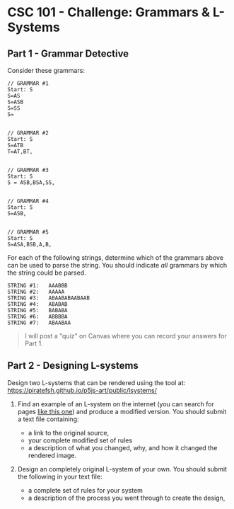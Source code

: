 # CSC 101 - Challenge: Grammars & L-Systems

## Part 1 - Grammar Detective

Consider these grammars:

```
// GRAMMAR #1
Start: S
S=AS
S=ASB
S=SS
S=


// GRAMMAR #2
Start: S
S=ATB
T=AT,BT,


// GRAMMAR #3
Start: S
S = ASB,BSA,SS, 


// GRAMMAR #4
Start: S
S=ASB, 


// GRAMMAR #5
Start: S
S=ASA,BSB,A,B,
```

<!-- 
    1: # a's  >=  # b's
    2: starts with a, ends with b
    3: equal #s of a's and b's
    4: some number of a's followed by the same number of b's
    5: palindrome
-->


For each of the following strings, determine which of the grammars above can be used to parse the string. You should indicate *all* grammars by which the string could be parsed. 

```
STRING #1:   AAABBB
STRING #2:   AAAAA
STRING #3:   ABAABABAABAAB
STRING #4:   ABABAB
STRING #5:   BABABA
STRING #6:   ABBBBA
STRING #7:   ABAABAA
```

> I will post a "quiz" on Canvas where you can record your answers for Part 1.

<!--
AAABBB
AAAAA
ABAABABAABAAB
ABABAB
BABABA
ABBBBA
ABAABAA

1/1,2,3,4
2/1,5
3/1,2
4/1,2,3
5/3
6/5
7/1
-->



## Part 2 - Designing L-systems

Design two L-systems that can be rendered using the tool at: https://piratefsh.github.io/p5js-art/public/lsystems/

1. Find an example of an L-system on the internet (you can search for pages [like this one](https://paulbourke.net/fractals/lsys/)) and produce a modified version. You should submit a text file containing:
    - a link to the original source,
    - your complete modified set of rules
    - a description of what you changed, why, and how it changed the rendered image.


2. Design an completely original L-system of your own. You should submit the following in your text file:
    - a complete set of rules for your system
    - a description of the process you went through to create the design, 

